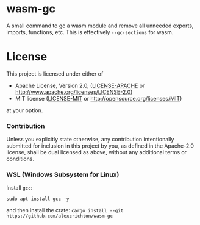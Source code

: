 # wasm-gc

A small command to gc a wasm module and remove all unneeded exports, imports,
functions, etc. This is effectively `--gc-sections` for wasm.

# License

This project is licensed under either of

 * Apache License, Version 2.0, ([LICENSE-APACHE](LICENSE-APACHE) or
   http://www.apache.org/licenses/LICENSE-2.0)
 * MIT license ([LICENSE-MIT](LICENSE-MIT) or
   http://opensource.org/licenses/MIT)

at your option.

### Contribution

Unless you explicitly state otherwise, any contribution intentionally submitted
for inclusion in this project by you, as defined in the Apache-2.0 license,
  shall be dual licensed as above, without any additional terms or conditions.

### WSL (Windows Subsystem for Linux)

Install `gcc`:

`sudo apt install gcc -y`

and then install the crate: `cargo install --git https://github.com/alexcrichton/wasm-gc`
